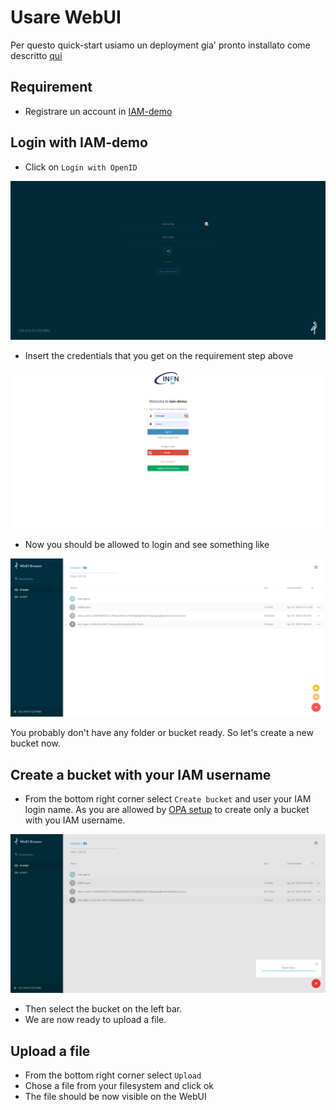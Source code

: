 # Usare WebUI

Per questo quick-start usiamo un deployment gia' pronto installato come descritto [qui]("Encryption.md")

## Requirement

- Registrare un account in [IAM-demo](https://iam-demo.cloud.cnaf.infn.it/)

## Login with IAM-demo

- Click on `Login with OpenID`

![Minio login page](img/FireShot_Capture_017.png)

- Insert the credentials that you get on the requirement step above

![IAM login](img/FireShot_Capture_018.png)

- Now you should be allowed to login and see something like

![IAM login](img/FireShot_Capture_019.png)

You probably don't have any folder or bucket ready. So let's create a new bucket now.

## Create a bucket with your IAM username

- From the bottom right corner select `Create bucket` and user your IAM login name. As you are allowed by [OPA setup](README.md) to create only a bucket with you IAM username.

![Create bucket](img/FireShot_Capture_020.png)

- Then select the bucket on the left bar.
- We are now ready to upload a file.

## Upload a file

- From the bottom right corner select `Upload`
- Chose a file from your filesystem and click ok
- The file should be now visible on the WebUI